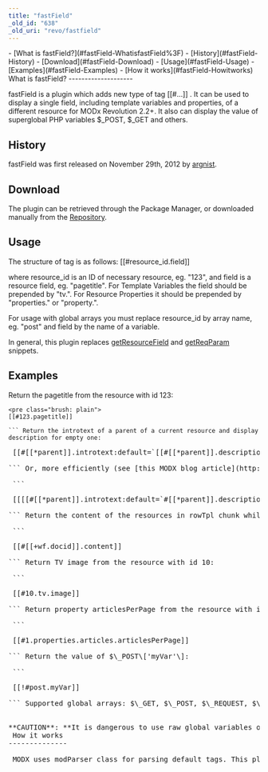 ```yaml
---
title: "fastField"
_old_id: "638"
_old_uri: "revo/fastfield"
---
```


<div>- [What is fastField?](#fastField-WhatisfastField%3F)
- [History](#fastField-History)
- [Download](#fastField-Download)
- [Usage](#fastField-Usage)
- [Examples](#fastField-Examples)
- [How it works](#fastField-Howitworks)
 
</div> What is fastField? 
--------------------

 fastField is a plugin which adds new type of tag \[\[#...\]\] . It can be used to display a single field, including template variables and properties, of a different resource for MODx Revolution 2.2+. It also can display the value of superglobal PHP variables $\_POST, $\_GET and others.

 History 
---------

 fastField was first released on November 29th, 2012 by [argnist](http://modx.com/extras/author/argnist).

 Download 
----------

 The plugin can be retrieved through the Package Manager, or downloaded manually from the [Repository](http://modx.com/extras/package/fastfield).

 Usage 
-------

 The structure of tag is as follows: \[\[#resource\_id.field\]\]

 where resource\_id is an ID of necessary resource, eg. "123", and field is a resource field, eg. "pagetitle". For Template Variables the field should be prepended by "tv.". For Resource Properties it should be prepended by "properties." or "property.".

 For usage with global arrays you must replace resource\_id by array name, eg. "post" and field by the name of a variable.

 In general, this plugin replaces [getResourceField](/display/ADDON/getResourceField) and [getReqParam](http://modx.com/extras/package/getreqparam) snippets.

 Examples 
----------

 Return the pagetitle from the resource with id 123:

 ```
<pre class="brush: plain">
 [[#123.pagetitle]]

``` Return the introtext of a parent of a current resource and display description for empty one:

 ```
<pre class="brush: plain">
 [[#[[*parent]].introtext:default=`[[#[[*parent]].description]]`]]

``` Or, more efficiently (see [this MODX blog article](http://modx.com/blog/2012/09/14/tags-as-the-result-or-how-conditionals-are-like-mosquitoes/)):

 ```
<pre class="brush: plain">
 [[[[#[[*parent]].introtext:default=`#[[*parent]].description`]]]]

``` Return the content of the resources in rowTpl chunk while [Wayfinder](/extras/evo/wayfinder) usage:

 ```
<pre class="brush: plain">
 [[#[[+wf.docid]].content]]

``` Return TV image from the resource with id 10:

 ```
<pre class="brush: plain">
 [[#10.tv.image]]

``` Return property articlesPerPage from the resource with id 1 of custom resource type [Articles](/display/ADDON/Articles)

 ```
<pre class="brush: php">
 [[#1.properties.articles.articlesPerPage]]

``` Return the value of $\_POST\['myVar'\]:

 ```
<pre class="brush: plain">
 [[!#post.myVar]]

``` Supported global arrays: $\_GET, $\_POST, $\_REQUEST, $\_SERVER, $\_FILES, $\_COOKIE, $\_SESSION. The type of array after # is case-insensitive. The name of array element is case-sensitive. You should use uncached tag, eg. \[\[!#get.name\]\], for cached resources.

<div class="warning">   
**CAUTION**: **It is dangerous to use raw global variables on the page. For example, use :stripTags output filter to prevent XSS-attacks (eg. \[\[!#get.name:stripTags\]\])!** </div> How it works 
--------------

 MODX uses modParser class for parsing default tags. This plugin adds class fastFieldParser that extends modParser. So, if modParser is modified in new version of MODX, the behaviour of plugin will be unpredictable.